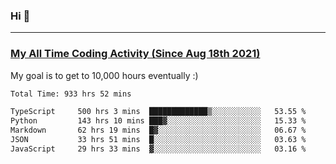 ### Hi 🙂

---

### <a href="https://wakatime.com/@Eroxl">My All Time Coding Activity (Since Aug 18th 2021)</a>
My goal is to get to 10,000 hours eventually :)
<!--START_SECTION:waka-->

```txt
Total Time: 933 hrs 52 mins

TypeScript     500 hrs 3 mins  █████████████▒░░░░░░░░░░░   53.55 %
Python         143 hrs 10 mins ███▓░░░░░░░░░░░░░░░░░░░░░   15.33 %
Markdown       62 hrs 19 mins  █▓░░░░░░░░░░░░░░░░░░░░░░░   06.67 %
JSON           33 hrs 51 mins  █░░░░░░░░░░░░░░░░░░░░░░░░   03.63 %
JavaScript     29 hrs 33 mins  ▓░░░░░░░░░░░░░░░░░░░░░░░░   03.16 %
```

<!--END_SECTION:waka-->
